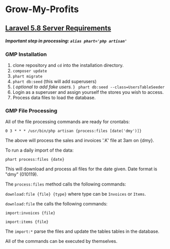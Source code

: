 # Grow-My-Profits

## [Laravel 5.8 Server Requirements](https://laravel.com/docs/5.8/installation#server-requirements)

##### Important step in processing: `alias phart='php artisan'`

### GMP Installation
1. clone repository and `cd` into the installation directory.
1. ```composer update```
1. ```phart migrate```
1. ```phart db:seed```
(this will add superusers)
1. ( _optional to add fake users._ ) ``` phart db:seed --class=UsersTableSeeder``` 
1. Login as a superuser and assign yourself the stores you wish to access.
1. Process data files to load the database.

### GMP File Processing

All of the file processing commands are ready for crontabs:

`0 3 * * * /usr/bin/php artisan {process:files [date('dmy')]}` 

The above will process the sales and invoices '.K' file at 3am on {dmy}.

To run a daily import of the data:

```phart process:files {date}```

This will download and process all files for the date given. 
Date format is "dmy" (010119).

The ```process:files```  method calls the following commands:

```download:file {file} {type}``` where type can be ```Invoices``` or ```Items```.

```download:file``` the calls the following commands:

 ```import:invoices {file}```

 ```import:items {file}```

The ```import:*```  parse the files and update the tables tables in the database.

All of the commands can be executed by themselves.
